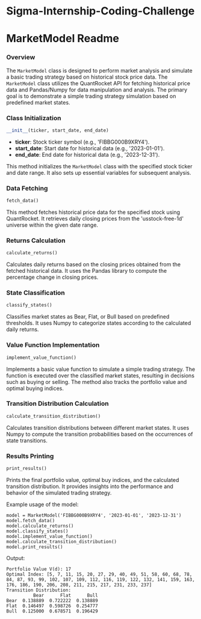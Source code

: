 # Sigma-Internship-Coding-Challenge

# MarketModel Readme

### Overview

The `MarketModel` class is designed to perform market analysis and simulate a basic trading strategy based on historical stock price data. The `MarketModel` class utilizes the QuantRocket API for fetching historical price data and Pandas/Numpy for data manipulation and analysis. The primary goal is to demonstrate a simple trading strategy simulation based on predefined market states.

### Class Initialization

```python
__init__(ticker, start_date, end_date)
```

- **ticker**: Stock ticker symbol (e.g., 'FIBBG000B9XRY4').
- **start_date**: Start date for historical data (e.g., '2023-01-01').
- **end_date**: End date for historical data (e.g., '2023-12-31').

This method initializes the `MarketModel` class with the specified stock ticker and date range. It also sets up essential variables for subsequent analysis.

### Data Fetching

```python
fetch_data()
```
This method fetches historical price data for the specified stock using QuantRocket. It retrieves daily closing prices from the 'usstock-free-1d' universe within the given date range.

### Returns Calculation

```python
calculate_returns()
```
Calculates daily returns based on the closing prices obtained from the fetched historical data. It uses the Pandas library to compute the percentage change in closing prices.

### State Classification

```python
classify_states()
```
Classifies market states as Bear, Flat, or Bull based on predefined thresholds. It uses Numpy to categorize states according to the calculated daily returns.

### Value Function Implementation

```python
implement_value_function()
```
Implements a basic value function to simulate a simple trading strategy. The function is executed over the classified market states, resulting in decisions such as buying or selling. The method also tracks the portfolio value and optimal buying indices.

### Transition Distribution Calculation

```python
calculate_transition_distribution()
```
Calculates transition distributions between different market states. It uses Numpy to compute the transition probabilities based on the occurrences of state transitions.

### Results Printing

```python
print_results()
```
Prints the final portfolio value, optimal buy indices, and the calculated transition distribution. It provides insights into the performance and behavior of the simulated trading strategy.

Example usage of the model:

    model = MarketModel('FIBBG000B9XRY4', '2023-01-01', '2023-12-31')
    model.fetch_data()
    model.calculate_returns()
    model.classify_states()
    model.implement_value_function()
    model.calculate_transition_distribution()
    model.print_results()

Output:

    Portfolio Value V(d): 17
    Optimal Index: [5, 7, 11, 15, 20, 27, 29, 40, 49, 51, 58, 60, 68, 78, 84, 87, 93, 99, 102, 107, 109, 112, 116, 119, 122, 132, 141, 159, 163, 176, 186, 190, 206, 208, 211, 215, 217, 231, 233, 237]
    Transition Distribution:
              Bear      Flat      Bull
    Bear  0.138889  0.722222  0.138889
    Flat  0.146497  0.598726  0.254777
    Bull  0.125000  0.678571  0.196429
